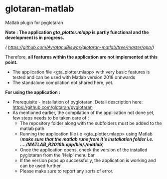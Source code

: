 # glotaran-matlab
Matlab plugin for pyglotaran

**Note : 
The application *gta_plotter.mlapp* is partly functional and the development is in progress.** 

*( https://github.com/AvratanuBiswas/glotaran-matlab/tree/master/app/)*

Therefore, **all features within the application are not implemented at this point.**
- The application file <gta_plotter.mlapp> with very basic features is tested and can be used with Matlab version 2018      onnwards
- The standalone compilation not shared here, yet.

**For using the application :**
- Prerequisite - Installation of pyglotaran. Detail description here: https://github.com/glotaran/pyglotaran 
- As mentioned earlier, the compilation of the application not done yet, few steps needs to be taken care of :
  - The repository folder along with the subfolders must be added to the matlab path
  - Running the application file i.e <gta_plotter.mlapp> using Matlab (**_make sure that the matlab runs from it's installation   folder       i.e.    ..../MATLAB_R2019b.app/bin/./matlab_**)    
  - Once the application opens, check the version of the installed pyglotaran from the 'Help' menu bar
  - If the version pops up successfully, the application is working and can be used further. 
  - Please make sure to report any sorts of error.
